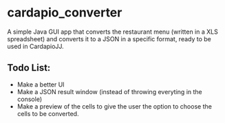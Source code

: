 # cardapio_converter
A simple Java GUI app that converts the restaurant menu (written in a XLS spreadsheet) and converts it to a JSON in a specific format, ready to be used in CardapioJJ.

## Todo List:
* Make a better UI
* Make a JSON result window (instead of throwing everyting in the console)
* Make a preview of the cells to give the user the option to choose the cells to be converted.